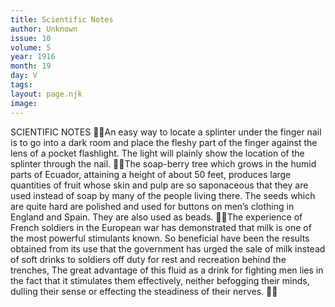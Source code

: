 ```yaml
---
title: Scientific Notes
author: Unknown
issue: 10
volume: 5
year: 1916
month: 19
day: V
tags:
layout: page.njk
image:
---
```

SCIENTIFIC NOTES An easy way to locate a splinter under the finger nail is to go into a dark room and place the fleshy part of the finger against the lens of a pocket flashlight. The light will plainly show the location of the splinter through the nail. The soap-berry tree which grows in the humid parts of Ecuador, attaining a height of about 50 feet, produces large quantities of fruit whose skin and pulp are so saponaceous that they are used instead of soap by many of the people living there. The seeds which are quite hard are polished and used for buttons on men’s clothing in England and Spain. They are also used as beads. The experience of French soldiers in the European war has demonstrated that milk is one of the most powerful stimulants known. So beneficial have been the results obtained from its use that the government has urged the sale of milk instead of soft drinks to soldiers off duty for rest and recreation behind the trenches, The great advantage of this fluid as a drink for fighting men lies in the fact that it stimulates them effectively, neither befogging their minds, dulling their sense or effecting the steadiness of their nerves. 
